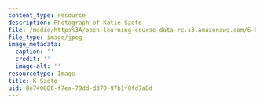 ```yaml
---
content_type: resource
description: Photograph of Katie Szeto
file: /media/https%3A/open-learning-course-data-rc.s3.amazonaws.com/6-041sc-probabilistic-systems-analysis-and-applied-probability-fall-2013/8e740886f7ea79ddd37097b1f8fd7a8d_K_Szeto.jpg
file_type: image/jpeg
image_metadata:
  caption: ''
  credit: ''
  image-alt: ''
resourcetype: Image
title: K_Szeto
uid: 8e740886-f7ea-79dd-d370-97b1f8fd7a8d
---
```

